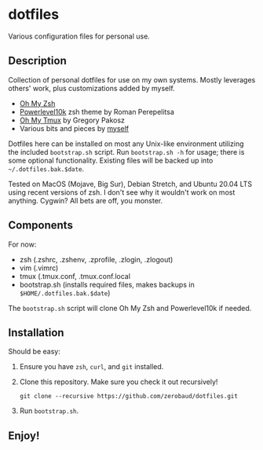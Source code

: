 # dotfiles
Various configuration files for personal use.

## Description
Collection of personal dotfiles for use on my own systems.  Mostly 
leverages others' work, plus customizations added by myself. 

- [Oh My Zsh](https://github.com/ohmyzsh/ohmyzsh)
- [Powerlevel10k](https://github.com/romkatv/powerlevel10k) zsh theme by Roman Perepelitsa
- [Oh My Tmux](https://github.com/gpakosz/.tmux) by Gregory Pakosz
- Various bits and pieces by [myself](https://github.com/zerobaud)

Dotfiles here can be installed on most any Unix-like environment utilizing the included 
`bootstrap.sh` script.  Run `bootstrap.sh -h` for usage; there is some optional 
functionality.  Existing files will be backed up into `~/.dotfiles.bak.$date`.

Tested on MacOS (Mojave, Big Sur), Debian Stretch, and Ubuntu 20.04 LTS using recent 
versions of zsh.  I don't see why it wouldn't work on most anything.
Cygwin?  All bets are off, you monster.

## Components
For now:

- zsh (.zshrc, .zshenv, .zprofile, .zlogin, .zlogout)
- vim (.vimrc)
- tmux (.tmux.conf, .tmux.conf.local
- bootstrap.sh (installs required files, makes backups in `$HOME/.dotfiles.bak.$date`)

The `bootstrap.sh` script will clone Oh My Zsh and Powerlevel10k if needed.

## Installation
Should be easy:

1. Ensure you have `zsh`, `curl`, and `git` installed.
2. Clone this repository.  Make sure you check it out recursively!

	`git clone --recursive https://github.com/zerobaud/dotfiles.git`
 
3. Run `bootstrap.sh`.

## Enjoy!
